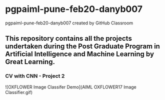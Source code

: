# pgpaiml-pune-feb20-danyb007
pgpaiml-pune-feb20-danyb007 created by GitHub Classroom
## This repository contains all the projects undertaken during the Post Graduate Program in Artificial Intelligence and Machine Learning by Great Learning.

### CV with CNN - Project 2
![OXFLOWER Image Classifer Demo](AIML OXFLOWER17 Image Classifier.gif)
